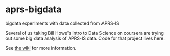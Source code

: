 aprs-bigdata
============

bigdata experiments with data collected from APRS-IS

Several of us taking Bill Howe's Intro to Data Science on coursera are trying out some
big data analysis of APRS-IS data. Code for that project lives here.

See [the wiki](https://github.com/n2ygk/aprs-bigdata/wiki) for more information.

